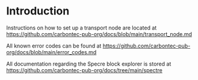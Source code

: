 # Introduction #

Instructions on how to set up a transport node are located at https://github.com/carbontec-pub-org/docs/blob/main/transport_node.md

All known error codes can be found at https://github.com/carbontec-pub-org/docs/blob/main/error_codes.md

All documentation regarding the Specre block explorer is stored at https://github.com/carbontec-pub-org/docs/tree/main/spectre
